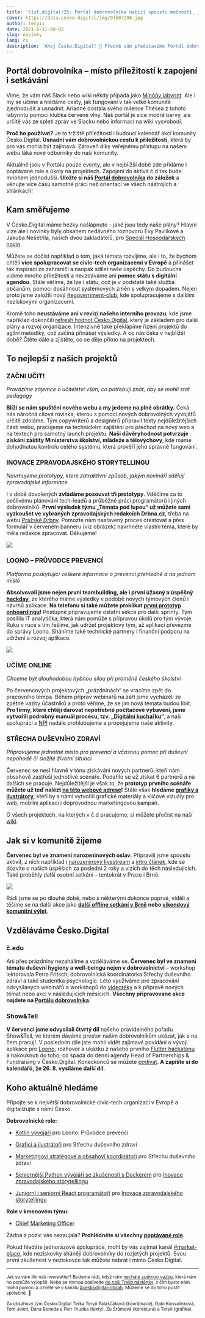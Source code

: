 ```yaml
---
title: 'číst.digital/25: Portál dobrovolníka nabízí spoustu možností, jak se zapojit | Prohlédněte si prototyp prvního scénáře Střechy duševního zdraví'
cover: https://data.cesko.digital/img/9fb07286.jpg
author: teryii
date: 2021-8-11-08-02
slug: novinky
lang: cs
description: 'Ahoj Česko.Digital! 👋 Předně vám představíme Portál dobrovolníka, který usnadní cestu každému, kdo chce přiložit ruku k dílu a zapojit se do nějakého projektu. Brzy také spustíme nový web Začni učit! Pro projekt se nám dokonce podařilo získat záštitu MŠMT! 🎉 A pokud chcete pomoci českým novinářům, ale máte jen pár minut, máme pro vás jeden tip. Příjemné čtení!'
---
```


## Portál dobrovolníka – místo příležitostí k zapojení i setkávání

Víme, že vám náš Slack nebo wiki někdy připadá jako [Mínóův labyrint](https://cs.wikipedia.org/wiki/M%C3%ADn%C3%B3%C5%AFv_labyrint). Ale i my se učíme a hledáme cesty, jak fungování v tak velké komunitě zjednodušit a usnadnit. Ariadné dostala svého milence Thésea z tohoto labyrintu pomocí klubka červené vlny. Náš portál je sice modré barvy, ale určitě vás ze spleti zpráv ve Slacku nebo informací na wiki vysvobodí.

**Proč ho používat?** Je to tržiště příležitostí i budoucí kalendář akcí komunity Česko.Digital. **Usnadní vám dobrovolnickou cestu k příležitosti**, která by pro vás mohla být zajímavá. Zároveň díky veřejnému přístupu na našem webu láká nové odborníky do naší komunity. 

Aktuálně jsou v Portálu pouze eventy, ale v nejbližší době zde přidáme i poptávané role a úkoly na projektech. Zapojení do aktivit č.d tak bude mnohem jednodušší. **Uložte si náš [Portál dobrovolníka](https://cesko.digital/portal-dobrovolnika) do záložek** a věnujte více času samotné práci než orientaci ve všech nástrojích a stránkách!

## Kam směřujeme

V Česko.Digital máme hezky našlápnuto – jaké jsou tedy naše plány? Hlavní vize ale i novinky byly obsahem nedávného rozhovoru Evy Pavlíkové a Jakuba Nešetřila, našich dvou zakladatelů, pro [Speciál Hospodářských novin](https://specialy.hn.cz/c7-66954060-1-acbfe9863063def). 

Můžete se dočíst například o tom, jaká témata rozvíjíme, ale i to, že bychom chtěli **více spolupracovat se civic-tech organizacemi v Evropě** a přinášet tak inspiraci ze zahraničí a naopak sdílet naše úspěchy. Do budoucna vidíme mnoho příležitostí a nevzdáváme ani **pomoc státu s digitální agendou**. Stále věříme, že lze i státu, což je v podstatě také služba občanům, pomoci dosáhnout systémových změn s velkým dopadem. Nejen proto jsme založili nový [#egovernment-club](https://cesko-digital.slack.com/archives/C02335XFJ00), kde spolupracujeme s dalšími neziskovými organizacemi. 

Kromě toho **neustáváme ani v revizi našeho interního provozu**, kde jsme například dokončili [refresh hodnot Česko.Digital](https://cesko-digital.atlassian.net/wiki/spaces/CD/pages/644809255/V+stupy+z+dotazn+ku+a+n+vrh+nov+ch+hodnot+esko.Digital), který je základem pro další plány a rozvoj organizace. Intenzivně také překlápíme řízení projektů do agilní metodiky, což začíná přinášet výsledky. A co nás čeká v nejbližší době? Čtěte dále a zjistěte, co se děje přímo na projektech.

## To nejlepší z našich projektů

### ZAČNI UČIT!

*Provázíme zájemce o učitelství vším, co potřebují znát, aby se mohli stát pedagogy*

**Blíží se nám spuštění nového webu a my jedeme na plné obrátky.** Čeká nás náročná cílová rovinka, kterou s pomocí nových dobrovolných vývojářů určitě zdoláme. Tým copywriterů a designérů připravil texty nejdůležitějších částí webu, pracujeme na technickém zajištění pro přechod na nový web a na textech pro samotný launch projektu. **Naši důvěryhodnost potvrzuje získání záštity Ministerstva školství, mládeže a tělovýchovy**, kde máme dohodnutou kontrolu celého systému, která prověří jeho správné fungování.

### INOVACE ZPRAVODAJSKÉHO STORYTELLINGU

*Navrhujeme prototypy, které zatraktivní způsob, jakým novináři sdělují zpravodajské informace*

I v době dovolených **zvládáme posouvat tři prototypy**. Vděčíme za to pečlivému plánování tech-leadů a průběžné práci programátorů i jiných dobrovolníků. **První výsledek týmu „Témata pod lupou“ už můžete sami vyzkoušet ve vybraných zpravodajských redakcích Drbna.cz**, třeba na webu [Pražské Drbny](https://prazska.drbna.cz/z-kraje/praha-6/6506-zustane-jedenactimetrova-rozhledna-siska-na-ladronce-rozhoduje-verejnost.html). Pomozte nám nastavený proces otestovat a přes formulář v červeném banneru (viz obrázek) navrhněte vlastní téma, které by měla redakce zpracovat. Děkujeme!

![](https://data.cesko.digital/img/41b36e49.png)

### LOONO – PRŮVODCE PREVENCÍ

*Platforma poskytující veškeré informace o prevenci přehledně a na jednom místě*

**Absolvovali jsme nejen první teambuilding, ale i první úžasný a úspěšný [hackday](https://www.facebook.com/cesko.digital/photos/a.2360054424238229/3008126396097692)**, ze kterého máme výsledky v podobě nových týmových členů i návrhů aplikace. **Na telefonu si také můžete proklikat [první prototyp onboardingu](https://www.figma.com/proto/E3BhDWp6O8d1XmsbC46mcr/Loono?page-id=258%3A694&node-id=768%3A2214&viewport=-1281%2C-6727%2C0.24001646041870117&scaling=min-zoom&starting-point-node-id=768%3A2214&show-proto-sidebar=1)!** Postupně připravujeme ostatní sekce pro další sprinty. Tým posílila IT analytička, která nám pomůže s přípravou úkolů pro tým vývoje. Ruku v ruce s tím řešíme, jak udržet projektový tým, až aplikaci převezme do správy Loono. Sháníme také technické partnery i finanční podporu na udržení a rozvoj aplikace.

![](https://data.cesko.digital/img/25895b3b.jpg)

### UČÍME ONLINE

*Chceme být dlouhodobou hybnou silou při proměně českého školství*

Po červencových projektových „prázdninách“ se vracíme zpět do pracovního tempa. Během příprav webinářů na září jsme vycházeli ze zpětné vazby účastníků a proto věříme, že se jim nová témata budou líbit. **Pro firmy, které chtějí darovat nepotřebné počítačové vybavení, jsme vytvořili podrobný manuál procesu, tzv. „[Digitální kuchařku](https://www.ucimeonline.cz/wp-content/uploads/2021/07/Cesko.Digital_Darujte-techniku-1.pdf)“**, a naši spolupráci s [NPI](https://www.npi.cz/) nadále prohlubujeme a propojujeme naše aktivity.

### STŘECHA DUŠEVNÍHO ZDRAVÍ

*Připravujeme jednotné místo pro prevenci a včasnou pomoc při duševní nepohodě či složité životní situaci*

Červenec se nesl hlavně v tónu získávání nových partnerů, kteří nám obsahově zastřeší jednotlivé scénáře. Podařilo se už získat 6 partnerů a na dalších se pracuje. Nejdůležitější je však to, že **prototyp prvního scénáře můžete už teď nalézt [na této webové adrese](https://strecha.ceskodigital.net/problemy-ve-skole)!** Stále však **hledáme [grafiky a ilustrátory](https://cesko-digital.atlassian.net/wiki/spaces/SDZ/pages/458790094/Otev+en+role+v+t+mu#Tv%C5%AFrce-vizu%C3%A1ln%C3%ADho-obsahu-%F0%9F%91%A9%E2%80%8D%F0%9F%8E%A8)**, kteří by s námi vytvořili grafické materiály a klíčové vizuály pro web, mobilní aplikaci i doprovodnou marketingovou kampaň.

O všech projektech, na kterých v č.d pracujeme, si můžete přečíst na naší [wiki](https://cesko-digital.atlassian.net/l/c/1RriTPgP).

## Jak si v komunitě žijeme

**Červenec byl ve znamení narozeninových oslav.** Připravili jsme spoustu aktivit, z nich například i [narozeninový livestream](https://www.youtube.com/watch?v=F28a72dX1RQ&ab_channel=%C4%8Cesko.Digital) a [intro článek](https://blog.cesko.digital/2021/07/narozeniny), kde se dozvíte o našich úspěších za poslední 2 roky a vizích do těch následujících. Také proběhly další osobní setkání –⁠ tentokrát v Praze i Brně.

![](https://data.cesko.digital/img/71f9967f.jpg)

Rádi jsme se po dlouhé době, nebo s některými dokonce poprvé, viděli a těšíme se na další akce jako **[další offline setkání v Brně](https://cesko.digital/events/komunitni-sraz-brno) nebo [víkendový komunitní výlet](https://cesko.digital/events/vylet-cesko-digital)**.

## Vzděláváme Česko.Digital

### č.edu

Ani přes prázdniny nezahálíme a vzděláváme se. **Červenec byl ve znamení tématu duševní hygieny a well-beingu nejen v dobrovolnictví** –⁠ workshop lektorovala Petra Fritsch, dobrovolnická koordinátorka Střechy duševního zdraví a také studentka psychologie. Léto využíváme pro zpracování odvysílaných webinářů a workshopů do [videotéky](https://cesko-digital.atlassian.net/l/c/KUNUhw0n) a k přípravě nových témat nebo akcí v následujících měsících. **Všechny připravované akce najdete na [Portálu dobrovolníka](https://cesko.digital/portal-dobrovolnika).**

### Show&Tell

**V červenci jsme odvysílali čtvrtý díl** našeho pravidelného pořadu Show&Tell, ve kterém dáváme prostor našim dobrovolníkům ukázat, jak a na čem pracují. V posledním díle jste mohli vidět zajímavé povídání o vývoji aplikace pro [Loono](https://www.loono.cz/), rozhovor a ukázku z našeho prvního [Flutter hackatonu](https://www.facebook.com/cesko.digital/photos/a.2360054424238229/3008126396097692) a nakouknutí do toho, co spadá do denní agendy Head of Partnerships & Fundraising v Česko.Digital. Koneckonců se můžete [podívat](https://web-preview.cesko.digital/events/show-and-tell-4). **A zapište si do kalendářů, že 26. 8. vysíláme další díl.**

## Koho aktuálně hledáme

Připojte se k největší dobrovolnické civic-tech organizaci v Evropě a digitalizujte s námi Česko.

**Dobrovolnické role:**

- [Kotlin vývojáři](https://cesko-digital.atlassian.net/wiki/spaces/LA) pro Loono: Průvodce prevencí

- [Grafici a ilustrátoři](https://cesko-digital.atlassian.net/l/c/0pA0FHDT) pro Střechu duševního zdraví

- [Marketingoví stratégové a obsahoví koordinátoři](https://cesko-digital.atlassian.net/l/c/0pA0FHDT) pro Střechu duševního zdraví

- [Seniornější Python vývojáři se zkušeností s Dockerem](https://docs.google.com/document/d/1WufispIL5XGRCHc8GMdpoOcTDO8PTEda6TQKGFqC48k/edit?usp=sharing) pro [Inovace zpravodajského storytellingu](https://cesko-digital.slack.com/archives/C01AENB1LPP)

- [Juniorní i seniorní React programátoři](https://docs.google.com/document/d/1WufispIL5XGRCHc8GMdpoOcTDO8PTEda6TQKGFqC48k/edit?usp=sharing) pro [Inovace zpravodajského storytellingu](https://cesko-digital.slack.com/archives/C01AENB1LPP)

**Role v kmenovém týmu:**

- [Chief Marketing Officer](https://cesko-digital.atlassian.net/wiki/spaces/CD/pages/732005721)

Žádná z pozic vás nezaujala? **Prohlédněte si všechny [poptávané role](https://cesko-digital.atlassian.net/l/c/VCYAW1U1).**

Pokud hledáte jednorázové spolupráce, mohl by vás zajímat kanál [#market-place](https://cesko-digital.slack.com/archives/CLVAH28P3), kde neziskovky shánějí dobrovolníky do rozjetých projektů. Svou první zkušenost v neziskovce tak můžete nabrat i mimo Česko.Digital.

---

<small>Jak se vám líbí náš newsletter? Budeme rádi, když nám [necháte zpětnou vazbu](https://airtable.com/shre7lawrjOxNtCpL), která nám ho pomůže vylepšit. Nebo se rovnou podívejte [do naší Trello nástěnky](https://trello.com/b/RmTwoiMq/cd-newsletter), s čím byste nám mohli pomoci a ozvěte se v kanálu [#ceskodigital-obsah](https://cesko-digital.slack.com/archives/C01FQBDMDGQ). Můžeme se do toho pustit společně. 🤗</small>

<small>Za obsahový tým Česko.Digital Terka Teryii Palaščáková (koordinace), Gabi Konvalinková, Tom Jelen, Dana Beneda a Petr Hrudka (texty), Zu Šrůmová (korektura) a Teryii (grafika).</small>